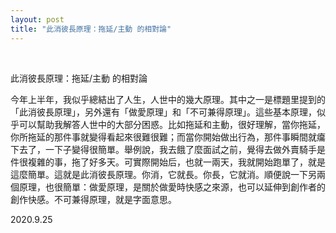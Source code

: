 ```yaml
---
layout: post
title: "此消彼長原理：拖延/主動 的相對論"
---
```


  
&nbsp;
&nbsp;


此消彼長原理：拖延/主動 的相對論

今年上半年，我似乎總結出了人生，人世中的幾大原理。其中之一是標題里提到的「此消彼長原理」，另外還有「做愛原理」和「不可兼得原理」。這些基本原理，似乎可以幫助我解答人世中的大部分困惑。比如拖延和主動，很好理解，當你拖延，你所拖延的那件事就變得看起來很難很難；而當你開始做出行為，那件事瞬間就癟下去了，一下子變得很簡單。舉例說，我去餓了麼面試之前，覺得去做外賣騎手是件很複雜的事，拖了好多天。可實際開始后，也就一兩天，我就開始跑單了，就是這麼簡單。這就是此消彼長原理。你消，它就長。你長，它就消。順便說一下另兩個原理，也很簡單：做愛原理，是關於做愛時快感之來源，也可以延伸到創作者的創作快感。不可兼得原理，就是字面意思。

2020.9.25